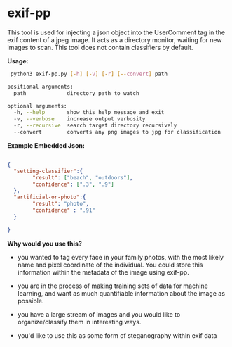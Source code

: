 # exif-pp

This tool is used for injecting a json object into the UserComment tag in the exif content of a jpeg image. It acts as a directory monitor, waiting for new images to scan. This tool does not contain classifiers by default.  


**Usage:**

```bash
 python3 exif-pp.py [-h] [-v] [-r] [--convert] path

positional arguments:
  path             directory path to watch

optional arguments:
  -h, --help       show this help message and exit
  -v, --verbose    increase output verbosity
  -r, --recursive  search target directory recursively
  --convert        converts any png images to jpg for classification

```

**Example Embedded Json:**

```json

{
  "setting-classifier":{
        "result": ["beach", "outdoors"],
        "confidence": [".3", ".9"]
  },
  "artificial-or-photo":{
        "result": "photo",
        "confidence" : ".91"
  }
 
}

```

**Why would you use this?**

- you wanted to tag every face in your family photos, with the most likely name and pixel coordinate of the individual. You could store this information within the metadata of the image using exif-pp. 

- you are in the process of making training sets of data for machine learning, and want as much quantifiable information about the image as possible. 

- you have a large stream of images and you would like to organize/classify them in interesting ways. 

- you'd like to use this as some form of steganography within exif data





